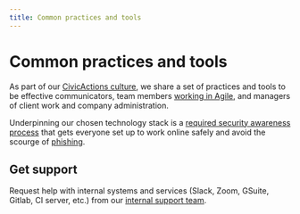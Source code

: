 ```yaml
---
title: Common practices and tools
---
```


# Common practices and tools

As part of our [CivicActions culture](../about-civicactions/culture.md), we share a set of practices and tools to be effective communicators, team members [working in Agile](agile/README.md), and managers of client work and company administration.

Underpinning our chosen technology stack is a [required security awareness process](security/awareness.md) that gets everyone set up to work online safely and avoid the scourge of [phishing](security/awareness.md#phishing-and-social-engineering).

## Get support

Request help with internal systems and services (Slack, Zoom, GSuite, Gitlab, CI server, etc.) from our [internal support team](software-and-support/support.md).
